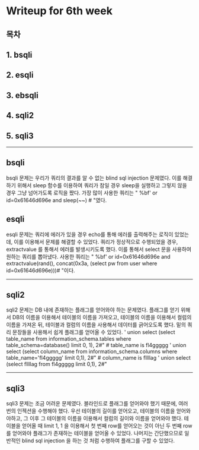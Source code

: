 

# Writeup for 6th week

## 목차 

## 1. bsqli 

## 2. esqli 

## 3. ebsqli 

## 4. sqli2 

## 5. sqli3

---

## bsqli 

bsqli 문제는 우리가 쿼리의 결과를 알 수 없는 blind sql injection 문제였다. 이를 해결하기 위해서 sleep 함수를 이용하여 쿼리가 참일 경우 sleep을 실행하고 그렇지 않을 경우 그냥 넘어가도록 로직을 짰다. 가장 많이 사용한 쿼리는 " %bf' or id=0x61646d696e and sleep(~~) # "였다. 

##  

## esqli 

esqli 문제는 쿼리에 에러가 있을 경우 echo를 통해 에러를 출력해주는 로직이 있었는데, 이를 이용해서 문제를 해결할 수 있었다. 쿼리가 정상적으로 수행되었을 경우, extractvalue 를 통해서 에러를 발생시키도록 했다. 이를 통해서 select 문을 사용하여 원하는 쿼리를 뽑아냈다. 사용한 쿼리는 " %bf' or id=0x61646d696e and extractvalue(rand(), concat(0x3a, (select pw from user where id=0x61646d696e)))# "이다.



---

## sqli2 

sqli2 문제는 DB 내에 존재하는 플래그를 얻어와야 하는 문제였다. 플래그를 얻기 위해서 DB의 이름을 이용해서 테이블의 이름을 가져오고, 테이블의 이름을 이용해서 컬럼의 이름을 가져온 뒤, 테이블과 컬럼의 이름을 사용해서 데이터를 긁어오도록 했다. 밑의 쿼리 문장들을 사용해서 쉽게 플래그를 얻어올 수 있었다. ' union select (select table_name from information_schema.tables where table_schema=database() limit 0, 1), 2#" # table_name is fl4ggggg ' union select (select column_name from information_schema.columns where table_name='fl4ggggg' limit 0,1), 2#" # column_name is fllllag ' union select (select fllllag from fl4ggggg limit 0,1), 2#" 

---

## sqli3 

sqli3 문제는 조금 어려운 문제였다. 블라인드로 플래그를 얻어와야 했기 때문에, 여러 번의 인젝션을 수행해야 했다. 우선 테이블의 길이를 얻어오고, 테이블의 이름을 얻어와야하고, 그 이후 그 테이블의 이름을 이용해서 컬럼의 길이와 이름을 얻어와야 했다. 테이블을 얻어올 때 limit 1, 1 을 이용해서 첫 번째 row를 얻어오는 것이 아닌 두 번째 row를 얻어와야 플래그가 존재하는 테이블을 얻어올 수 있었다. 나머지는 간단했으므로 일반적인 blind sql injection 을 하는 것 처럼 수행하여 플래그를 구할 수 있었다.